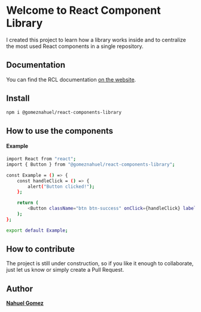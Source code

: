 # Welcome to React Component Library

I created this project to learn how a library works inside and to centralize the most used React components in a single repository.

## Documentation

You can find the RCL documentation [on the website](https://reactjs.org/).  

## Install

```bash
npm i @gomeznahuel/react-components-library
```

## How to use the components

#### Example

```bash
import React from "react";
import { Button } from "@gomeznahuel/react-components-library";

const Example = () => {
    const handleClick = () => {
        alert("Button clicked!");
    };

    return (
        <Button className="btn btn-success" onClick={handleClick} label="Click!" />
    );
};

export default Example;
```


## How to contribute

The project is still under construction, so if you like it enough to collaborate, just let us know or simply create a Pull Request.

## Author

[**Nahuel Gomez**](https://linkedin.com/in/gomeznahuel)